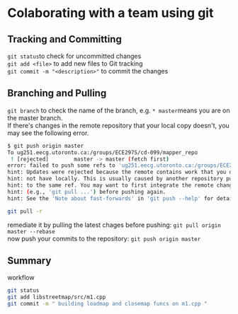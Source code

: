 # Colaborating with a team using git

## Tracking and Committing
`git status`to check for uncommitted changes  
`git add <file>` to add new files to Git tracking  
`git commit -m "<description>"` to commit the changes

## Branching and Pulling
`git branch` to check the name of the branch, e.g. `* master`means you are on the master branch.  
If there's changes in the remote repository that your local copy doesn't, you may see the following error.  
```bash
$ git push origin master
To ug251.eecg.utoronto.ca:/groups/ECE297S/cd-099/mapper_repo
 ! [rejected]        master -> master (fetch first)
error: failed to push some refs to 'ug251.eecg.utoronto.ca:/groups/ECE297S/cd-099/mapper_repo'
hint: Updates were rejected because the remote contains work that you do
hint: not have locally. This is usually caused by another repository pushing
hint: to the same ref. You may want to first integrate the remote changes
hint: (e.g., 'git pull ...') before pushing again.
hint: See the 'Note about fast-forwards' in 'git push --help' for details.

git pull -r
```
remediate it by pulling the latest chages before pushing: `git pull origin master --rebase`  
now push your commits to the repository: `git push origin master`  



## Summary
workflow
```bash
git status
git add libstreetmap/src/m1.cpp
git commit -m " building loadmap and closemap funcs on m1.cpp "
```